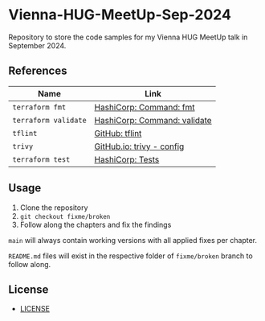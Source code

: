 # Vienna-HUG-MeetUp-Sep-2024

Repository to store the code samples for my Vienna HUG MeetUp talk in September 2024.

## References

| Name                 | Link                                                                                                    |
| -------------------- | ------------------------------------------------------------------------------------------------------- |
| `terraform fmt`      | [HashiCorp: Command: fmt](https://developer.hashicorp.com/terraform/cli/commands/fmt)                   |
| `terraform validate` | [HashiCorp: Command: validate](https://developer.hashicorp.com/terraform/cli/commands/validate)         |
| `tflint`             | [GitHub: tflint](https://github.com/terraform-linters/tflint)                                           |
| `trivy`              | [GitHub.io: trivy - config](https://aquasecurity.github.io/trivy/v0.33/docs/misconfiguration/scanning/) |
| `terraform test`     | [HashiCorp: Tests](https://developer.hashicorp.com/terraform/language/tests)                            |

## Usage

1. Clone the repository
2. `git checkout fixme/broken`
3. Follow along the chapters and fix the findings

`main` will always contain working versions with all applied fixes per chapter.

`README.md` files will exist in the respective folder of `fixme/broken` branch to follow along.

## License

- [LICENSE](./LICENSE)

